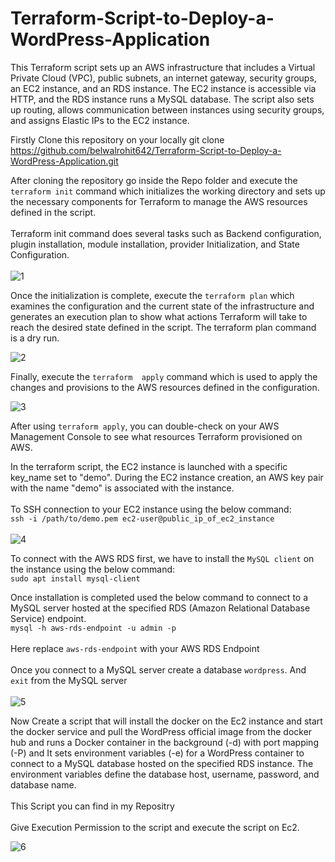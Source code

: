 # Terraform-Script-to-Deploy-a-WordPress-Application

This Terraform script sets up an AWS infrastructure that includes a Virtual Private Cloud (VPC), public subnets, an  internet gateway, security groups, an EC2 instance, and an RDS instance. The EC2 instance is accessible via HTTP, and the RDS instance runs a MySQL database. The script also sets up routing, allows communication between instances using security groups, and assigns Elastic IPs to the EC2 instance. 


Firstly Clone this repository on your locally
git clone https://github.com/belwalrohit642/Terraform-Script-to-Deploy-a-WordPress-Application.git

After cloning the repository go inside the Repo folder and execute the `terraform init` command which initializes the working directory and sets up the necessary components for Terraform to manage the AWS resources defined in the script. <br>
<br>
Terraform init command does several tasks such as Backend configuration, plugin installation, module installation, provider Initialization, and State Configuration.<br>
<br>
![1](https://github.com/belwalrohit642/Terraform-Script-to-Deploy-a-WordPress-Application/assets/96739082/bab1405e-9a17-4ed5-992f-988d71834866)


Once the initialization is complete, execute the `terraform plan` which  examines the configuration and the current state of the infrastructure and generates an execution plan to show what actions Terraform will take to reach the desired state defined in the script. The terraform plan command is a dry run.

![2](https://github.com/belwalrohit642/Terraform-Script-to-Deploy-a-WordPress-Application/assets/96739082/1c89adcf-004b-48b5-959a-3b0180ceb48e)


Finally, execute the `terraform  apply` command which  is used to apply the changes and provisions to the AWS resources defined in the configuration.

![3](https://github.com/belwalrohit642/Terraform-Script-to-Deploy-a-WordPress-Application/assets/96739082/ee2b740a-364b-4a3e-a7ad-de49dff4936e)


After using `terraform apply`, you can double-check on your AWS Management Console to see what resources Terraform provisioned on AWS.

In the terraform script, the EC2 instance is launched with a specific key_name set to "demo". During the EC2 instance creation, an AWS key pair with the name "demo" is associated with the instance.<br>
<br>
To SSH connection to your EC2 instance using the below command: <br>
`ssh -i /path/to/demo.pem ec2-user@public_ip_of_ec2_instance`<br>
<br>
![4](https://github.com/belwalrohit642/Terraform-Script-to-Deploy-a-WordPress-Application/assets/96739082/03fd055f-65a9-4053-88b7-feb7b40fed03)
<br>

To connect with the AWS RDS first, we have to install the `MySQL client` on the instance using the below command: <br>
`sudo apt install mysql-client` <br>

Once installation is completed used the below command to connect to a MySQL server hosted at the specified RDS (Amazon Relational Database Service) endpoint.<br>
`mysql -h aws-rds-endpoint -u admin -p`<br>   
Here replace `aws-rds-endpoint` with your AWS RDS Endpoint<br>
<br>
Once you connect to a MySQL server create a database `wordpress`. And `exit` from the MySQL server <br> 
<br>
![5](https://github.com/belwalrohit642/Terraform-Script-to-Deploy-a-WordPress-Application/assets/96739082/f2cf8320-88de-4860-acd4-846f40e91fe4)

Now Create a script that will install the docker on the Ec2 instance and start the docker service and pull the  WordPress official  image from the docker hub and runs a Docker container in the background (-d) with port mapping (-P) and It sets environment variables (-e) for a WordPress container to connect to a MySQL database hosted on the specified RDS instance. The environment variables define the database host, username, password, and database name.<br>
<br>
This Script you can find in  my Repositry<br>
<br>
Give Execution Permission to the script and execute the script on Ec2.<br>

![6](https://github.com/belwalrohit642/Terraform-Script-to-Deploy-a-WordPress-Application/assets/96739082/169b6cd9-1cd3-40c7-ab7f-fdb9fa7c1ed1)





